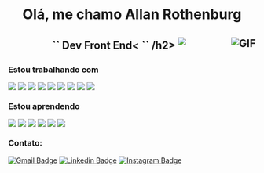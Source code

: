 <h1 align="center">Olá, me chamo Allan Rothenburg</h1>
<h2 align="center">
`` 
   Dev Front End<
``
/h2>
<img style="margin-bottom: 20px;" align="center" src="https://media-exp1.licdn.com/dms/image/C4E16AQFR-LhiC07YBw/profile-displaybackgroundimage-shrink_350_1400/0/1635035741519?e=1641427200&v=beta&t=-53ilLzDFajPQoQI7DovERJqw02JrPHvtkUt6a_tTuU">

<img align="right" alt="GIF" src="https://i.pinimg.com/originals/e4/26/70/e426702edf874b181aced1e2fa5c6cde.gif" />

<h3 style="margin-top: 20px;">Estou trabalhando com</h3> 

<img src="https://img.shields.io/badge/Vue.js-35495E?style=for-the-badge&logo=vue.js&logoColor=4FC08D"> <img src="https://img.shields.io/badge/HTML5-E34F26?style=for-the-badge&logo=html5&logoColor=white">
<img src="https://img.shields.io/badge/CSS-239120?&style=for-the-badge&logo=css3&logoColor=white">
<img src="https://img.shields.io/badge/JavaScript-F7DF1E?style=for-the-badge&logo=javascript&logoColor=black">
<img src="https://img.shields.io/badge/Sass-CC6699?style=for-the-badge&logo=sass&logoColor=white">
<img src="https://img.shields.io/badge/Bootstrap-563D7C?style=for-the-badge&logo=bootstrap&logoColor=white">
<img src="https://img.shields.io/badge/Laravel-FF2D20?style=for-the-badge&logo=laravel&logoColor=white">
<img src="https://img.shields.io/badge/MySQL-00000F?style=for-the-badge&logo=mysql&logoColor=white">
<img src="https://img.shields.io/badge/Amazon_AWS-232F3E?style=for-the-badge&logo=amazon-aws&logoColor=white">

<h3 style="margin-top: 20px;">Estou aprendendo</h3> 

<img src="https://img.shields.io/badge/Node.js-43853D?style=for-the-badge&logo=node.js&logoColor=white"> <img src="https://img.shields.io/badge/Java-ED8B00?style=for-the-badge&logo=java&logoColor=white">
<img src="https://img.shields.io/badge/PHP-777BB4?style=for-the-badge&logo=php&logoColor=white">
<img src="https://img.shields.io/badge/Express.js-404D59?style=for-the-badge">
<img src="https://img.shields.io/badge/Tailwind_CSS-38B2AC?style=for-the-badge&logo=tailwind-css&logoColor=white">
<img src="https://img.shields.io/badge/PostgreSQL-316192?style=for-the-badge&logo=postgresql&logoColor=white">


<h3 style="margin-top: 20px;">Contato:</h3>

[![Gmail Badge](https://img.shields.io/badge/-allantrickrothenburg-c14438?style=flat&logo=Gmail&logoColor=white&link=mailto:allantrickrothenburg@gmail.com)](mailto:allantrickrothenburg@gmail.com)
[![Linkedin Badge](https://img.shields.io/badge/-allanrothenburg-blue?style=flat&logo=Linkedin&logoColor=white&link=https://www.linkedin.com/in/allan-rothenburg-61448244/)](https://www.linkedin.com/in/allan-rothenburg-61448244/)
[![Instagram Badge](https://img.shields.io/badge/-@allanrothenburg-purple?style=flat&logo=instagram&logoColor=white&link=https://instagram.com/allanrothenburg/)](https://instagram.com/allanrothenburg)







